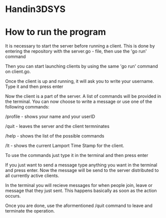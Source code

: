 # Handin3DSYS
# How to run the program
It is necessary to start the server before running a client. This is done by entering the repository with the server.go - file, then use the 'go run' command

Then you can start launching clients by using the same 'go run' command on client.go.

Once the client is up and running, it will ask you to write your username. Type it and then press enter

Now the client is a part of the server. A list of commands will be provided in the terminal. You can now choose to write a message or use one of the following commands:

/profile - shows your name and your userID

/quit - leaves the server and the client termninates

/help - shows the list of the possible commands

/lt - shows the current Lamport Time Stamp for the client.

To use the commands just type it in the terminal and then press enter

If you just want to send a message type anything you want in the terminal and press enter.
Now the message will be send to the server distributed to all currently active clients.

In the terminal you will recieve messages for when people join, leave or message that they just sent. This happens basically as soon as the action occurs.

Once you are done, use the aformentioned /quit command to leave and terminate the operation.





 

